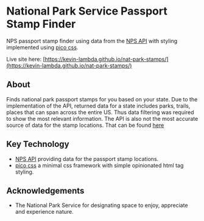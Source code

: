 # National Park Service Passport Stamp Finder

NPS passport stamp finder using data from the [NPS API](https://www.nps.gov/subjects/developer/api-documentation.htm) with styling implemented using [pico css](https://picocss.com/).

Live site here: [https://kevin-lambda.github.io/nat-park-stamps/](https://kevin-lambda.github.io/nat-park-stamps/)

## About

Finds national park passport stamps for you based on your state. Due to the implementation of the API, returned data for a state includes parks, trails, places that can span across the entire US. Thus data filtering was required to show the most relevant information. The API is also not the most accurate source of data for the stamp locations. That can be found [here](https://americasnationalparks.org/passport-to-your-national-parks/passport-cancellation-locations/)

## Key Technology

- [NPS API](https://www.nps.gov/subjects/developer/api-documentation.htm) providing data for the passport stamp locations.
- [pico css](https://picocss.com/) a minimal css framework with simple opinionated html tag styling.

## Acknowledgements

- The National Park Service for designating space to enjoy, appreciate and experience nature.
<!--  -->
